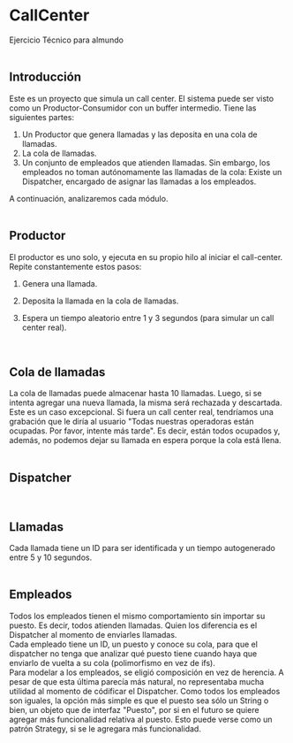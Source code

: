 # CallCenter
Ejercicio Técnico para almundo
<br/><br/>

## Introducción

Este es un proyecto que simula un call center. El sistema puede ser visto como un Productor-Consumidor con un buffer intermedio. Tiene las siguientes partes:


1. Un Productor que genera llamadas y las deposita en una cola de llamadas.
2. La cola de llamadas.
3. Un conjunto de empleados que atienden llamadas.
Sin embargo, los empleados no toman autónomamente las llamadas de la cola: Existe un Dispatcher, encargado de asignar las llamadas a los empleados.

A continuación, analizaremos cada módulo.
<br/><br/>

## Productor

El productor es uno solo, y ejecuta en su propio hilo al iniciar el call-center. Repite constantemente estos pasos:

1. Genera una llamada.

2. Deposita la llamada en la cola de llamadas.

3. Espera un tiempo aleatorio entre 1 y 3 segundos (para simular un call center real).
<br/>

## Cola de llamadas

La cola de llamadas puede almacenar hasta 10 llamadas. Luego, si se intenta agregar una nueva llamada, la misma será rechazada y descartada. Este es un caso excepcional. Si fuera un call center real, tendríamos una grabación que le diría al usuario "Todas nuestras operadoras están ocupadas. Por favor, intente más tarde". Es decir, están todos ocupados y, además, no podemos dejar su llamada en espera porque la cola está llena.<br/>
<br/>

## Dispatcher

<br/>

## Llamadas

Cada llamada tiene un ID para ser identificada y un tiempo autogenerado entre 5 y 10 segundos.
<br/><br/>

## Empleados

Todos los empleados tienen el mismo comportamiento sin importar su puesto. Es decir, todos atienden llamadas. Quien los diferencia es el Dispatcher al momento de enviarles llamadas.<br/>
Cada empleado tiene un ID, un puesto y conoce su cola, para que el dispatcher no tenga que analizar qué puesto tiene cuando haya que enviarlo de vuelta a su cola (polimorfismo en vez de ifs).<br/>
Para modelar a los empleados, se eligió composición en vez de herencia. A pesar de que esta última parecía más natural, no representaba mucha utilidad al momento de códificar el Dispatcher. Como todos los empleados son iguales, la opción más simple es que el puesto sea sólo un String o bien, un objeto que de interfaz "Puesto", por si en el futuro se quiere agregar más funcionalidad relativa al puesto. Esto puede verse como un patrón Strategy, si se le agregara más funcionalidad.

<br/>
